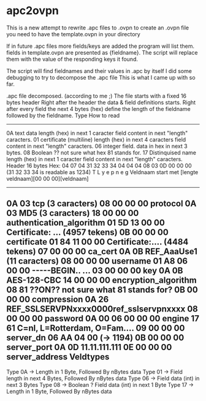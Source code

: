 # apc2ovpn

This is a new attempt to rewrite .apc files to .ovpn
to create an .ovpn file you need to have the template.ovpn in your directory

If in future .apc files more fields/keys are added the program will list them.
fields in template.ovpn are presented as {fieldname}.
The script will replace them with the value of the responding keys it found. 


The script will find fieldnames and their values in .apc by itself
I did some debugging to try to decompose the .apc file
This is what I came up with so far.

.apc file decomposed. (according to me ;) 
The file starts with a fixed 16 bytes header
Right after the header the data & field definitions starts.
Right after every field the next 4 bytes (hex) define the length of the fieldname followed by the fieldname.
Type  How to read  
------- -----------------------------
0A     text data length (hex) in next 1 caracter field content in next "length" caracters.
01   certificate (multiline) length (hex) in next 4 caracters field content in next "length" caracters.
06   integer field. data in hex in next 3 bytes.
08   Boolean ?? not sure what hex 81 stands for.
17   Distinquised name length (hex) in next 1 caracter field content in next "length" caracters.
Header 16 bytes Hex:
04 07 04 31 32 33 34 04 04 04 08 03 0D 00 00 00    (31 32 33 34 is readable as 1234)
T  L
y  e
p  n
e  g                    Veldnaam start met [lengte veldnaam][00 00 00][veldnaam]
------ -----------------------------------------------------   -------------- ----------------------------------------------------------
0A 03 tcp             (3 caracters)    08 00 00 00 protocol
0A 03 MD5             (3 caracters)    18 00 00 00 authentication_algorithm 
01 5D 13 00 00 Certificate: ...    (4957 tekens)  0B 00 00 00  certificate
01 84 11 00 00 Certificate:....    (4484 tekens)  07 00 00 00 ca_cert
0A 0B REF_AaaUse1         (11 caracters)   08 00 00 00 username
01 A8 06 00 00 -----BEGIN..     ...      03 00 00 00 key
0A 0B AES-128-CBC              14 00 00 00 encryption_algorithm
08 81 ??ON?? not sure what 81 stands for?         0B 00 00 00 compression
0A 26 REF_SSLSERVPNxxxx0000ref_sslservpnxxxx   08 00 00 00 password
0A 00                   06 00 00 00 engine
17 61 C=nl, L=Rotterdam, O=Fam....        09 00 00 00 server_dn
06 AA 04 00 (-> 1194)             0B 00 00 00 server_port
0A 0D 11.11.111.111              0E 00 00 00 server_address
Veldtypes
-----------------------------------------------------------------------------------------------------------------------------------------
Type 0A -> Length in 1 Byte, Followed By nBytes data
Type 01 -> Field length in next 4 Bytes, Followed By nBytes data
Type 06 -> Field data (int) in next 3 Bytes
Type 08 -> Boolean ? Field data (int) in next 1 Byte
Type 17 ->  Length in 1 Byte, Followed By nBytes data

